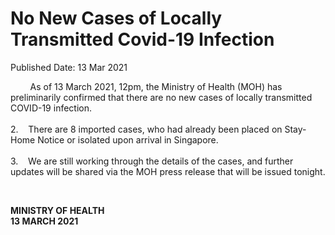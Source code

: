 <html>
    <meta http-equiv="Content-Type" content="text/html; charset=utf-8"/>
    <meta charset="utf-8"/>
    <title>No New Cases of Locally Transmitted Covid-19 Infection</title>
    <body><h1>No New Cases of Locally Transmitted Covid-19 Infection</h1>
    <p>Published Date: 13 Mar 2021</p> <p>&nbsp; &nbsp; &nbsp; &nbsp; As of 13 March 2021, 12pm, the Ministry of Health (MOH) has preliminarily confirmed that there are no new cases of locally transmitted COVID-19 infection. <br><br>2.&nbsp; &nbsp; There are 8 imported cases, who had already been placed on Stay-Home Notice or isolated upon arrival in Singapore. <br><br>3.&nbsp; &nbsp; We are still working through the details of the cases, and further updates will be shared via the MOH press release that will be issued tonight.</p> <p>&nbsp;</p> <div> <p><strong>MINISTRY OF HEALTH<br></strong><strong>13 MARCH 2021</strong></p> <p>&nbsp;</p> </div></body>
</html>